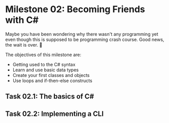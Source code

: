 # Milestone 02: Becoming Friends with C#

Maybe you have been wondering why there wasn't any programming yet even though this is supposed to be programming crash course. Good news, the wait is over. 🥳

The objectives of this milestone are:

- Getting used to the C# syntax
- Learn and use basic data types
- Create your first classes and objects
- Use loops and if-then-else constructs

## Task 02.1: The basics of C# 

## Task 02.2: Implementing a CLI

